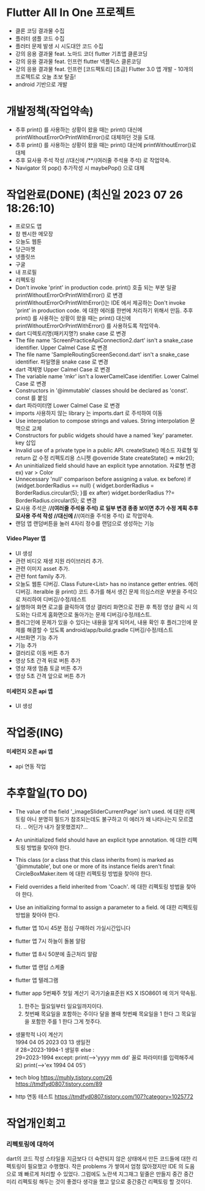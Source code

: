 # Flutter All In One 프로젝트
- 클론 코딩 결과물 수집
- 플러터 샘플 코드 수집
- 플러터 문제 발생 시 시도대안 코드 수집
- 강의 응용 결과물 feat. 노마드 코더 flutter 기초앱 클론코딩 
- 강의 응용 결과물 feat. 인프런 flutter 넥플릭스 클론코딩 
- 강의 응용 결과물 feat. 인프런 [코드팩토리] [초급] Flutter 3.0 앱 개발 - 10개의 프로젝트로 오늘 초보 탈출! 
- android 기반으로 개발






# 개발정책(작업약속)
- 추후 print() 를 사용하는 상황이 왔을 때는 print() 대신에 printWithoutErrorOrPrintWithError()로 대체하던 것을 도태.
- 추후 print() 를 사용하는 상황이 왔을 때는 print() 대신에 printWithoutError()로 대체
- 추후 묘사용 주석 작성 //대신에 /**/(여러줄 주석용 주석) 로 작업약속.
- Navigator 의 pop() 추가작성 시 maybePop() 으로 대체 







# 작업완료(DONE) (최신일 2023 07 26 18:26:10)
- 프로모도 앱
- 참 펜시한 메모장
- 오늘도 웹툰
- 당근마껫
- 넷플릿쓰
- 구굴
- 내 프로필
- 리펙토링
- Don't invoke 'print' in production code. 
print() 호출 되는 부분 일괄 printWithoutErrorOrPrintWithError() 로 변경
printWithoutErrorOrPrintWithError()는 IDE 에서 제공하는 Don't invoke 'print' in production code. 에 대한 에러를 한번에 처리하기 위해서 만듬.
추후 print() 를 사용하는 상황이 왔을 때는 print() 대신에 printWithoutErrorOrPrintWithError() 를 사용하도록 작업약속.
- dart 디렉토리명(패키지명?)
snake case 로 변경
-  The file name 'ScreenPracticeApiConnection2.dart' isn't a snake_case identifier. 
Upper Calmel Case 로 변경
-  The file name 'SampleRoutingScreenSecond.dart' isn't a snake_case identifier. 
파일명을 snake case 로 변경
-  dart 객체명
Upper Calmel Case 로 변경
-  The variable name 'mkr' isn't a lowerCamelCase identifier. 
Lower Calmel Case 로 변경
-  Constructors in '@immutable' classes should be declared as 'const'. 
const 를 붙임
-  dart 파라미터명
Lower Calmel Case 로 변경
-  imports 
사용하지 않는 library 는 imports.dart 로 주석하여 이동
-  Use interpolation to compose strings and values. 
String interpolation 문맥으로 교체
-  Constructors for public widgets should have a named 'key' parameter. 
key 삽입
-  Invalid use of a private type in a public API. 
createState() 메소드 자료형 및 return 값 수정
리펙토리용 스니펫
    @override
    State<mkr> createState() =>  mkr2();
-  An uninitialized field should have an explicit type annotation. 
자료형 변경 ex) var > Color
-  Unnecessary 'null' comparison before assigning a value. 
ex before) if (widget.borderRadius == null) {
  widget.borderRadius = BorderRadius.circular(5);
  }를
ex after) widget.borderRadius ??= BorderRadius.circular(5); 로 변경 
-  묘사용 주석은 /**/(여러줄 주석용 주석) 로 일부 변경 
종종 보이면 추가 수정 계획
추후 묘사용 주석 작성 //대신에 /**/(여러줄 주석용 주석) 로 작업약속.
- 랜덤 앱
랜덤버튼을 눌러 4자리 정수를 랜덤으로 생성하는 기능
#### Video Player 앱
- UI 생성
- 관련 비디오 재생 지원 라이브러리 추가.
- 관련 이미지 asset 추가.
- 관련 font family 추가. 
- 오늘도 웹툰 디버깅. Class Future<List<Webtoon>> has no instance getter entries. 에러 디버깅. iteralble 을 print() 코드 추가를 해서 생긴 문제 의심스러운 부분을 주석으로 처리하여 디버깅/수정/테스트
- 실행하여 화면 로고를 클릭하여 영상 갤러리 화면으로 전환 후 특정 영상 클릭 시 의도와는 다르게 홈화면으로 돌아가는 문제 디버깅/수정/테스트.
- 플러그인에 문제가 있을 수 있다는 내용을 알게 되어서, 내용 확인 후 플러그인에 문제를 해결할 수 있도록 android/app/build.gradle 디버깅/수정/테스트
- 서브화면 기능 추가
- 기능 추가
- 갤러리로 이동 버튼 추가
- 영상 5초 간격 뒤로 버튼 추가
- 영상 재생 멈춤 토글 버튼 추가
- 영상 5초 간격 앞으로 버튼 추가  
<!-- video 가 새로운 video 를 선택 했을 때 새로 선택한 비디오로 초기화 되지 않고 기존의 비디오로 초기화 되는 이슈 디버깅/수정/테스트 -->
#### 미세먼지 오픈 api 앱
- UI 생성




# 작업중(ING)
#### 미세먼지 오픈 api 앱
- api 연동 작업









# 추후할일(TO DO)
- The value of the field '_imageSliderCurrentPage' isn't used. 에 대한 리펙토링
아니 분명히 필드가 참조되는데도 불구하고 이 에러가 왜 나타나는지 모르겠다. .. 어딘가 내가 잘못했겠지?...
- An uninitialized field should have an explicit type annotation. 에 대한 리펙토링
    방법을 찾아야 한다.
- This class (or a class that this class inherits from) is marked as '@immutable', but one or more of its instance fields aren't final: CircleBoxMaker.item  에 대한 리펙토링
    방법을 찾아야 한다.
- Field overrides a field inherited from 'Coach'.  에 대한 리펙토링
  방법을 찾아야 한다.
- Use an initializing formal to assign a parameter to a field. 에 대한 리펙토링
  방법을 찾아야 한다.
- flutter 앱 10시 45분 점심 구매하러 가실시간입니다
- flutter 앱 7시 하늘이 돌봄 알람
- flutter 앱 8시 50분에 출근처리 알람
- flutter 앱 랜덤 스케줄
- flutter 앱 텔레그램
- flutter app 5번째주 첫일 계산기
  국가기술표준원 KS X ISO8601 에 의거 약속됨.
  1. 한주는 월요일부터 일요일까지이다.
  2. 첫번째 목요일을 포함하는 주이다 
    달을 볼때 첫번째 목요일을 1 한다
    그 목요일을 포함한 주를 1 한다
    그게 첫주다.
- 생물학적 나이 계산기			
  1994 04 05		2023 03 13
  생일전		
    if
      28=2023-1994-1
  생일후
    else :  
      29=2023-1994    except:
      print(-->'yyyy mm dd' 꼴로 파라미터를 입력해주세요)
      print(-->'ex 1994 04 05')
- tech blog
  https://muhly.tistory.com/26
  https://tmdfyd0807.tistory.com/89


- http 연동 테스트
  https://tmdfyd0807.tistory.com/107?category=1025772





  
# 작업개인회고
### 리펙토링에 대하여
dart의 코드 작성 스타일을 지금보다 더 숙련되지 않은 상태에서 만든 코드들에 대한 리펙토링이 필요했고 수행했다.
작은 problems 가 쌓여서 엄청 많아졌지만 IDE 의 도움으로 꽤 빠르게 처리할 수 있었다.
그럼에도 노란색 지그재그 밑줄은 만들지 중간 중간 미리 리펙토링 해두는 것이 좋겠다 생각을 했고 앞으로 중간중간 리펙토링 할 것이다.
